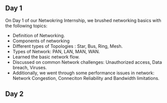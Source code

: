 ## Day 1

On Day 1 of our Netwokring Internship, we brushed networking basics with the following topics:
- Definition of Networking.
- Components of networking
- Different types of Topologies : Star, Bus, Ring, Mesh.
- Types of Network: PAN, LAN, MAN, WAN.
- Learned the basic network flow.
- Discussed on common Network challenges: Unauthorized access, Data breach, Viruses.
- Additionally, we went through some performance issues in network: Network Congestion, Conneciton Reliability and Bandwidth limitations.


## Day 2

